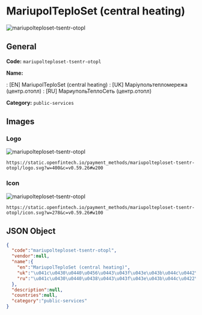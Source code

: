 
# MariupolTeploSet (central heating) 
![mariupolteploset-tsentr-otopl](https://static.openfintech.io/payment_methods/mariupolteploset-tsentr-otopl/logo.svg?w=400&c=v0.59.26#w200)  

## General 
**Code:** `mariupolteploset-tsentr-otopl` 
 
**Name:** 
 
:	[EN] MariupolTeploSet (central heating) 
:	[UK] Маріупольтепломережа (центр.отопл) 
:	[RU] МариупольТеплоСеть (центр.отопл) 
 
**Category:** `public-services` 
 

## Images 

### Logo 
![mariupolteploset-tsentr-otopl](https://static.openfintech.io/payment_methods/mariupolteploset-tsentr-otopl/logo.svg?w=400&c=v0.59.26#w200)  

```
https://static.openfintech.io/payment_methods/mariupolteploset-tsentr-otopl/logo.svg?w=400&c=v0.59.26#w200
```  

### Icon 
![mariupolteploset-tsentr-otopl](https://static.openfintech.io/payment_methods/mariupolteploset-tsentr-otopl/icon.svg?w=278&c=v0.59.26#w100)  

```
https://static.openfintech.io/payment_methods/mariupolteploset-tsentr-otopl/icon.svg?w=278&c=v0.59.26#w100
```  

## JSON Object 

```json
{
  "code":"mariupolteploset-tsentr-otopl",
  "vendor":null,
  "name":{
    "en":"MariupolTeploSet (central heating)",
    "uk":"\u041c\u0430\u0440\u0456\u0443\u043f\u043e\u043b\u044c\u0442\u0435\u043f\u043b\u043e\u043c\u0435\u0440\u0435\u0436\u0430 (\u0446\u0435\u043d\u0442\u0440.\u043e\u0442\u043e\u043f\u043b)",
    "ru":"\u041c\u0430\u0440\u0438\u0443\u043f\u043e\u043b\u044c\u0422\u0435\u043f\u043b\u043e\u0421\u0435\u0442\u044c (\u0446\u0435\u043d\u0442\u0440.\u043e\u0442\u043e\u043f\u043b)"
  },
  "description":null,
  "countries":null,
  "category":"public-services"
}
```  
